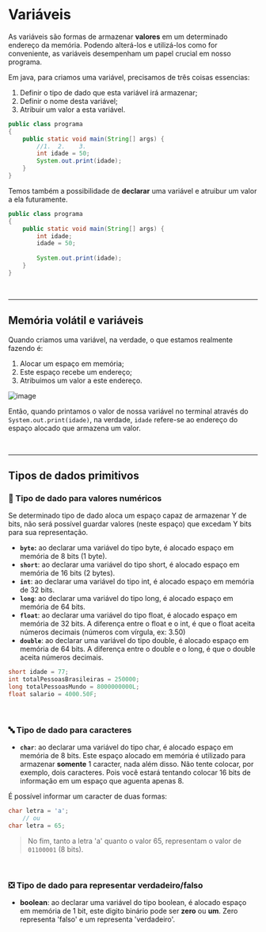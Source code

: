 # Variáveis
As variáveis são formas de armazenar __valores__ em um determinado endereço da memória. Podendo
alterá-los e utilizá-los como for conveniente, as variáveis desempenham um papel crucial 
em nosso programa. 

Em java, para criamos uma variável, precisamos de três coisas essencias:
1. Definir o tipo de dado que esta variável irá armazenar;
2. Definir o nome desta variável; 
3. Atribuir um valor a esta variável. 
```java
public class programa
{
    public static void main(String[] args) {
        //1.  2.    3.
        int idade = 50; 
        System.out.print(idade);
    }
}
```

Temos também a possibilidade de __declarar__ uma variável e atruibur um valor a ela futuramente.
```java
public class programa
{
    public static void main(String[] args) {
        int idade; 
        idade = 50;
        
        System.out.print(idade);
    }
}
```

<br>

_______________________

## Memória volátil e variáveis
Quando criamos uma variável, na verdade, o que estamos realmente fazendo é:
1. Alocar um espaço em memória;
2. Este espaço recebe um endereço;
3. Atribuimos um valor a este endereço.

![image](https://github.com/FireguiQueen/Java/assets/98475125/fda89935-d180-4a56-a0ff-f7be5b1015df)

Então, quando printamos o valor de nossa variável no terminal através do `System.out.print(idade)`, na verdade, `idade` refere-se
ao endereço do espaço alocado que armazena um valor.

<br>

_______________________

## Tipos de dados primitivos

### 🔢 Tipo de dado para valores numéricos
Se determinado tipo de dado aloca um espaço capaz de armazenar Y de bits, não será possível guardar valores (neste espaço) que excedam Y bits para sua representação.

- __`byte`:__ ao declarar uma variável do tipo byte, é alocado espaço em memória de 8 bits (1 byte).
- __`short`__: ao declarar uma variável do tipo short, é alocado espaço em memória de 16 bits (2 bytes). 
- __`int`__: ao declarar uma variável do tipo int, é alocado espaço em memória de 32 bits.
- __`long`__: ao declarar uma variável do tipo long, é alocado espaço em memória de 64 bits. 
- __`float`__: ao declarar uma variável do tipo float, é alocado espaço em memória de 32 bits. A diferença entre o float e o int, é que o float aceita números decimais (números com vírgula, ex: 3.50)
- __`double`__: ao declarar uma variável do tipo double, é alocado espaço em memória de 64 bits. A diferença entre o double e o long, é que o double aceita números decimais.

```java
short idade = 77;
int totalPessoasBrasileiras = 250000;
long totalPessoasMundo = 8000000000L;
float salario = 4000.50F;
```

<br>

### 🔤 Tipo de dado para caracteres 
- __`char`__: ao declarar uma variável do tipo char, é alocado espaço em memória de 8 bits. Este espaço alocado em memória é utilizado para armazenar __somente__ 1 caracter, nada além disso. Não tente colocar, por exemplo, dois caracteres. Pois você estará tentando colocar 16 bits de informação em um espaço que aguenta apenas 8.  

É possível informar um caracter de duas formas:
```java
char letra = 'a';
    // ou
char letra = 65; 
```
> No fim, tanto a letra 'a' quanto o valor 65, representam o valor de `01100001` (8 bits).

<br>

 ### ❎ Tipo de dado para representar verdadeiro/falso 
- __boolean__: ao declarar uma variável do tipo boolean, é alocado espaço em memória de 1 bit, este digito binário pode ser __zero__ ou __um__. Zero representa 'falso' e um representa 'verdadeiro'.  
